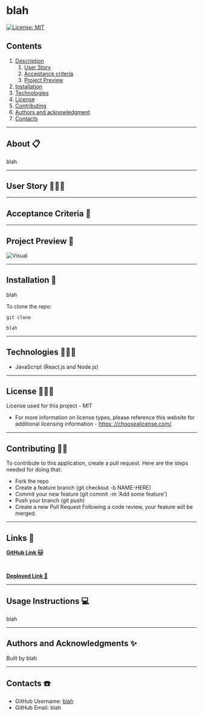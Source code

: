 
# blah

  [![License: MIT](https://img.shields.io/badge/License-MIT-yellow.svg)](https://opensource.org/licenses/MIT)

## Contents

1. [Description](#description)
    1. [User Story](#user%20story)
    2. [Acceptance criteria](#acceptance%20criteria)
    3. [Project Preview](#project%20preview)
2. [Installation](#installation)
3. [Technologies](#technologies)
4. [License](#license)
5. [Contributing](#contributing)
6. [Authors and acknowledgment](#authors%20and%20acknowledgment)
7. [Contacts](#contacts)

---

## About 📋

blah

---

## User Story 👩🏻‍🏫

>

---

## Acceptance Criteria 🌈

>

---

## Project Preview 📸

![Visual](blah)

---

## Installation 📀

  blah

  To clone the repo:

    git clone 
    
    blah

---

## Technologies 👩🏻‍🔧

- JavaScript (React.js and Node.js)

---

## License 👮🏻‍♀️
  License used for this project - MIT
  * For more information on license types, please reference this website
  for additional licensing information - [https: //choosealicense.com/](https://choosealicense.com/).

---

## Contributing 💃🏻

To contribute to this application, create a pull request.
  Here are the steps needed for doing that:
  - Fork the repo
  - Create a feature branch (git checkout -b NAME-HERE)
  - Commit your new feature (git commit -m 'Add some feature')
  - Push your branch (git push)
  - Create a new Pull Request
  Following a code review, your feature will be merged.

---

## Links 🔗 

**[GitHub Link 🐱](b;h)**

<br>

**[Deployed Link 👀](blah)**

---

## Usage Instructions 💻

blah

---

## Authors and Acknowledgments ✨

Built by blah 

---

## Contacts ☎️

- GitHub Username: [blah](https://github.com/blah)
- GitHub Email: blah
  
